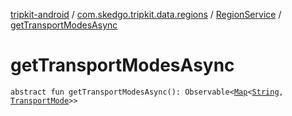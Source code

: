 [tripkit-android](../../index.md) / [com.skedgo.tripkit.data.regions](../index.md) / [RegionService](index.md) / [getTransportModesAsync](./get-transport-modes-async.md)

# getTransportModesAsync

`abstract fun getTransportModesAsync(): Observable<`[`Map`](https://kotlinlang.org/api/latest/jvm/stdlib/kotlin.collections/-map/index.html)`<`[`String`](https://kotlinlang.org/api/latest/jvm/stdlib/kotlin/-string/index.html)`, `[`TransportMode`](../../com.skedgo.tripkit.common.model/-transport-mode/index.md)`>>`